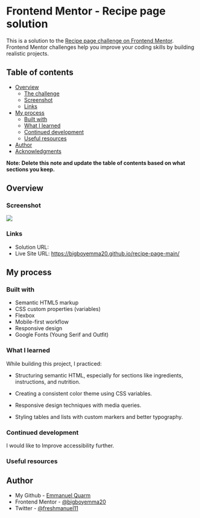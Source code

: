 # Frontend Mentor - Recipe page solution

This is a solution to the [Recipe page challenge on Frontend Mentor](https://www.frontendmentor.io/challenges/recipe-page-KiTsR8QQKm). Frontend Mentor challenges help you improve your coding skills by building realistic projects. 

## Table of contents

- [Overview](#overview)
  - [The challenge](#the-challenge)
  - [Screenshot](#screenshot)
  - [Links](#links)
- [My process](#my-process)
  - [Built with](#built-with)
  - [What I learned](#what-i-learned)
  - [Continued development](#continued-development)
  - [Useful resources](#useful-resources)
- [Author](#author)
- [Acknowledgments](#acknowledgments)

**Note: Delete this note and update the table of contents based on what sections you keep.**

## Overview

### Screenshot

![](./screenshot.jpg)


### Links

- Solution URL: 
- Live Site URL: https://bigboyemma20.github.io/recipe-page-main/

## My process

### Built with

- Semantic HTML5 markup
- CSS custom properties (variables)
- Flexbox
- Mobile-first workflow
- Responsive design
- Google Fonts (Young Serif and Outfit)


### What I learned

While building this project, I practiced:

- Structuring semantic HTML, especially for sections like ingredients, instructions, and nutrition.

- Creating a consistent color theme using CSS variables.

- Responsive design techniques with media queries.

- Styling tables and lists with custom markers and better typography.


### Continued development

I would like to Improve accessibility further.

### Useful resources



## Author

- My Github - [Emmanuel Quarm](https://github.com/bigboyemma20)
- Frontend Mentor - [@bigboyemma20](https://www.frontendmentor.io/profile/bigboyemma20)
- Twitter - [@freshmanuel11](https://www.twitter.com/freshmanuel11)
